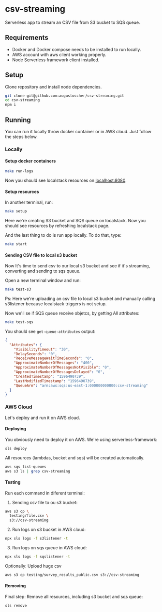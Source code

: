 # csv-streaming

Serverless app to stream an CSV file from S3 bucket to SQS queue.

## Requirements

- Docker and Docker compose needs to be installed to run locally.
- AWS account with aws client working properly.
- Node Serverless framework client installed.

## Setup

Clone repository and install node dependencies.

```bash
git clone git@github.com:augustoscher/csv-streaming.git
cd csv-streaming
npm i
```

## Running

You can run it locally throw docker container or in AWS cloud. Just follow the steps below.

### Locally

#### Setup docker containers

```bash
make run-logs
```

Now you should see localstack resources on [localhost:8080](http://localhost:8080/#!/infra).

#### Setup resources

In another terminal, run:

```bash
make setup
```

Here we're creating S3 bucket and SQS queue on localstack.
Now you should see resources by refreshing localstack page.

And the last thing to do is run app locally. To do that, type:

```bash
make start
```

#### Sending CSV file to local s3 bucket

Now It's time to send csv to our local s3 bucket and see if it's streaming, converting and sending to sqs queue.

Open a new terminal window and run:

```bash
make test-s3
```

Ps: Here we're uploading an csv file to local s3 bucket and manually calling s3listener because localstack triggers is not setup.

Now we'll se if SQS queue receive objetcs, by getting All attributes:

```bash
make test-sqs
```

You should see `get-queue-attributes` output:

```json
{
  "Attributes": {
    "VisibilityTimeout": "30",
    "DelaySeconds": "0",
    "ReceiveMessageWaitTimeSeconds": "0",
    "ApproximateNumberOfMessages": "400",
    "ApproximateNumberOfMessagesNotVisible": "0",
    "ApproximateNumberOfMessagesDelayed": "0",
    "CreatedTimestamp": "1596490739",
    "LastModifiedTimestamp": "1596490739",
    "QueueArn": "arn:aws:sqs:us-east-1:000000000000:csv-streaming"
  }
}
```

### AWS Cloud

Let's deploy and run it on AWS cloud.

#### Deploying

You obviously need to deploy it on AWS. We're using serverless-framework:

```bash
sls deploy
```

All resources (lambdas, bucket and sqs) will be created automatically.

```bash
aws sqs list-queues
aws s3 ls | grep csv-streaming
```

#### Testing

Run each command in diferent terminal:

1. Sending csv file to ou s3 bucket:

```bash
aws s3 cp \
  testing/file.csv \
  s3://csv-streaming
```

2. Run logs on s3 bucket in AWS cloud:

```bash
npx sls logs -f s3listener -t
```

3. Run logs on sqs queue in AWS cloud:

```bash
npx sls logs -f sqslistener -t
```

Optionally: Upload huge csv

```bash
aws s3 cp testing/survey_results_public.csv s3://csv-streaming
```

#### Removing

Final step: Remove all resources, including s3 bucket and sqs queue:

```bash
sls remove
```
